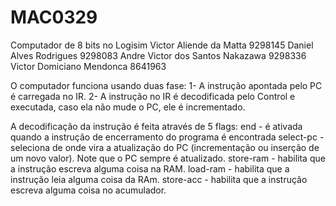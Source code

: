 # MAC0329
Computador de 8 bits no Logisim
Victor Aliende da Matta          9298145
Daniel Alves Rodrigues           9298083
Andre Victor dos Santos Nakazawa 9298336
Victor Domiciano Mendonca        8641963

O computador funciona usando duas fase:
1- A instrução apontada pelo PC é carregada no IR.
2- A instrução no IR é decodificada pelo Control e executada, caso ela não mude 
o PC, ele é incrementado.

A decodificação da instrução é feita através de 5 flags:
end - é ativada quando a instrução de encerramento do programa é encontrada
select-pc - seleciona de onde vira a atualização do PC (incrementação ou inserção
de um novo valor). Note que o PC sempre é atualizado.
store-ram - habilita que a instrução escreva alguma coisa na RAM.
load-ram - habilita que a instrução leia alguma coisa da RAm.
store-acc - habilita que a instrução escreva alguma coisa no acumulador.
